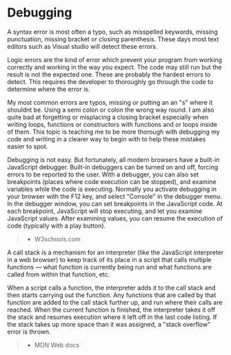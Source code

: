 # Debugging

A syntax error is most often a typo, such as misspelled keywords, missing punctuation, missing bracket or closing parenthesis. These days most text editors such as Visual studio will detect these errors.

Logic errors are the kind of error which prevent your program from working correctly and working in the way you expect. The code may still run but the result is not the expected one. These are probably the hardest errors to detect. This requires the developer to thoroughly go through the code to determine where the error is.

My most common errors are typos, missing or putting an an "s" where it shouldnt be. Using a semi colon or colon the wrong way round. I am also quite bad at forgetting or misplacing a closing bracket especially when writing loops, functions or constructors with functions and or loops inside of them. This topic is teaching me to be more thorough with debugging my code and writing in a clearer way to begin with to help these mistakes easier to spot.

Debugging is not easy. But fortunately, all modern browsers have a built-in JavaScript debugger. Built-in debuggers can be turned on and off, forcing errors to be reported to the user. With a debugger, you can also set breakpoints (places where code execution can be stopped), and examine variables while the code is executing. Normally you activate debugging in your browser with the F12 key, and select "Console" in the debugger menu. In the debugger window, you can set breakpoints in the JavaScript code. At each breakpoint, JavaScript will stop executing, and let you examine JavaScript values. After examining values, you can resume the execution of code (typically with a play button).

> - W3schools.com

A call stack is a mechanism for an interpreter (like the JavaScript interpreter in a web browser) to keep track of its place in a script that calls multiple functions — what function is currently being run and what functions are called from within that function, etc.

When a script calls a function, the interpreter adds it to the call stack and then starts carrying out the function.
Any functions that are called by that function are added to the call stack further up, and run where their calls are reached.
When the current function is finished, the interpreter takes it off the stack and resumes execution where it left off in the last code listing.
If the stack takes up more space than it was assigned, a "stack overflow" error is thrown.

> - MDN Web docs

